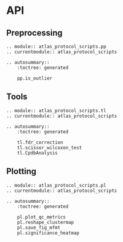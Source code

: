 # API

## Preprocessing

```{eval-rst}
.. module:: atlas_protocol_scripts.pp
.. currentmodule:: atlas_protocol_scripts

.. autosummary::
    :toctree: generated

    pp.is_outlier
```

## Tools

```{eval-rst}
.. module:: atlas_protocol_scripts.tl
.. currentmodule:: atlas_protocol_scripts

.. autosummary::
    :toctree: generated

    tl.fdr_correction
    tl.scissor_wilcoxon_test
    tl.CpdbAnalysis

```

## Plotting

```{eval-rst}
.. module:: atlas_protocol_scripts.pl
.. currentmodule:: atlas_protocol_scripts

.. autosummary::
    :toctree: generated

    pl.plot_qc_metrics
    pl.reshape_clustermap
    pl.save_fig_mfmt
    pl.significance_heatmap
```

